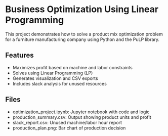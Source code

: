 
# Business Optimization Using Linear Programming

This project demonstrates how to solve a product mix optimization problem for a furniture manufacturing company using Python and the PuLP library.

## Features

- Maximizes profit based on machine and labor constraints
- Solves using Linear Programming (LP)
- Generates visualization and CSV exports
- Includes slack analysis for unused resources

## Files

- optimization_project.ipynb: Jupyter notebook with code and logic
- production_summary.csv: Output showing product units and profit
- slack_report.csv: Unused machine/labor hour report
- production_plan.png: Bar chart of production decision
